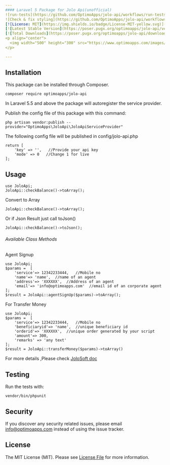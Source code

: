 ```yaml
---
#### Laravel 5 Package for Jolo Api(unofficial)
![run-tests](https://github.com/OptimoApps/jolo-api/workflows/run-tests/badge.svg)
![Check & fix styling](https://github.com/OptimoApps/jolo-api/workflows/Check%20&%20fix%20styling/badge.svg)
[![License: MIT](https://img.shields.io/badge/License-MIT-yellow.svg)](https://github.com/OptimoApps/laravel-joloapi/blob/master/LICENSE.md)
[![Latest Stable Version](https://poser.pugx.org/optimoapps/jolo-api/version)](https://packagist.org/packages/optimoapps/jolo-api)
[![Total Downloads](https://poser.pugx.org/optimoapps/jolo-api/downloads)](https://packagist.org/packages/optimoapps/jolo-api)
<p align="center">
  <img width="500" height="300" src="https://www.optimoapps.com/images/laravel_jolo_api.png">
</p>

---
```


## Installation

This package can be installed through Composer.

    composer require optimoapps/jolo-api
    
In Laravel 5.5 and above the package will autoregister the service provider.

Publish the config file of this package with this command:

    php artisan vendor:publish --provider="OptimoApps\JoloApi\JoloApiServiceProvider"
    
The following config file will be published in config/jolo-api.php

    return [
        'key' => '',   //Provide your api key
        'mode' => 0   //Change 1 for live
    ];
    
## Usage
    use JoloApi;
    JoloApi::checkBalance()->toArray();
    

Convert to Array 
    
    JoloApi::checkBalance()->toArray();
    
Or if Json Result just call toJson()

    JoloApi::checkBalance()->toJson();
    
###### Available Class Methods

Agent Signup
    
    use JoloApi;
    $params =  [
        'service'=> 12342233444,   //Mobile no
        'name'=> 'name',  //name of an agent
        'address'=> 'XXXXXX',  //Address of an agent
        'email'=> 'info@optimoapps.com'  //email id of an corporate agent  
    ];
    $result = JoloApi::agentSignUp($params)->toArray();
    
For Transfer Money
    
    use JoloApi;
    $params =  [
        'service'=> 12342233444,   //Mobile no
        'beneficiaryid'=> 'name',  //unique beneficiary id
        'orderid'=> 'XXXXXX',  //unique order generated by your script
        'amount'=> 300,
        'remarks' => 'any text' 
    ];
    $result = JoloApi::transferMoney($params)->toArray()    
    
For more details ,Please check [JoloSoft doc](https://jolosoft.com/docs.php) 
        
    
## Testing
Run the tests with:

    vendor/bin/phpunit
        
## Security
If you discover any security related issues, please email info@optimoapps.com instead of using the issue tracker.     

## License
The MIT License (MIT). Please see [License File](https://github.com/OptimoApps/laravel-joloapi/blob/master/LICENSE.md) for more information.       
